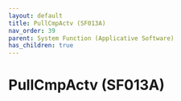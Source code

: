 ```yaml
---
layout: default
title: PullCmpActv (SF013A)
nav_order: 39
parent: System Function (Applicative Software)
has_children: true
---
```

# PullCmpActv (SF013A)
